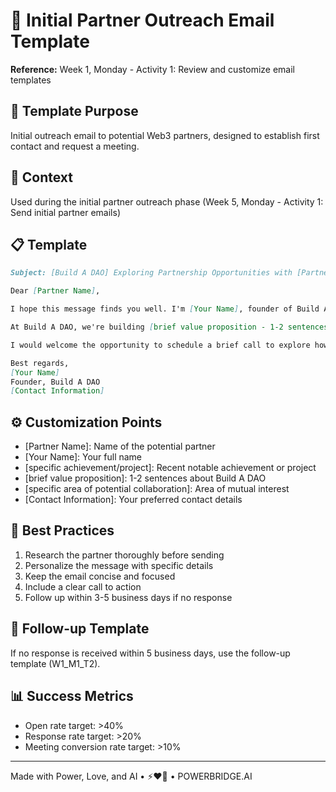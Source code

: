 # 📧 Initial Partner Outreach Email Template

**Reference:** Week 1, Monday - Activity 1: Review and customize email templates

## 📝 Template Purpose
Initial outreach email to potential Web3 partners, designed to establish first contact and request a meeting.

## 🎯 Context
Used during the initial partner outreach phase (Week 5, Monday - Activity 1: Send initial partner emails)

## 📋 Template

```markdown
Subject: [Build A DAO] Exploring Partnership Opportunities with [Partner Name]

Dear [Partner Name],

I hope this message finds you well. I'm [Your Name], founder of Build A DAO, and I've been following [Partner Name]'s impressive work in the Web3 space, particularly [specific achievement/project].

At Build A DAO, we're building [brief value proposition - 1-2 sentences]. We believe there could be significant synergies between our projects, especially in [specific area of potential collaboration].

I would welcome the opportunity to schedule a brief call to explore how we might work together. Would you be available for a 30-minute conversation next week?

Best regards,
[Your Name]
Founder, Build A DAO
[Contact Information]
```

## ⚙️ Customization Points
- [Partner Name]: Name of the potential partner
- [Your Name]: Your full name
- [specific achievement/project]: Recent notable achievement or project
- [brief value proposition]: 1-2 sentences about Build A DAO
- [specific area of potential collaboration]: Area of mutual interest
- [Contact Information]: Your preferred contact details

## 📌 Best Practices
1. Research the partner thoroughly before sending
2. Personalize the message with specific details
3. Keep the email concise and focused
4. Include a clear call to action
5. Follow up within 3-5 business days if no response

## 🔄 Follow-up Template
If no response is received within 5 business days, use the follow-up template (W1_M1_T2).

## 📊 Success Metrics
- Open rate target: >40%
- Response rate target: >20%
- Meeting conversion rate target: >10%

---

Made with Power, Love, and AI • ⚡️❤️🤖 • POWERBRIDGE.AI 